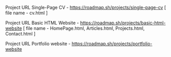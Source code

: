 Project URL Single-Page CV - https://roadmap.sh/projects/single-page-cv [ file name - cv.html ]

Project URL Basic HTML Website - https://roadmap.sh/projects/basic-html-website [ file name - HomePage.html, Articles.html, Projects.html, Contact.html ]

Project URL Portfolio website - https://roadmap.sh/projects/portfolio-website

